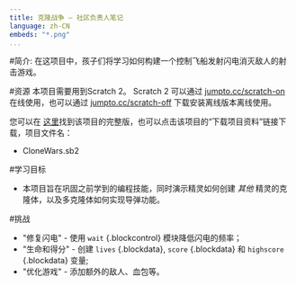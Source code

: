 ```yaml
---
title: 克隆战争 — 社区负责人笔记
language: zh-CN
embeds: "*.png"
...
```


#简介:
在这项目中，孩子们将学习如何构建一个控制飞船发射闪电消灭敌人的射击游戏。

#资源
本项目需要用到Scratch 2。 Scratch 2 可以通过 [jumpto.cc/scratch-on](http://jumpto.cc/scratch-on) 在线使用，也可以通过 [jumpto.cc/scratch-off](http://jumpto.cc/scratch-off) 下载安装离线版本离线使用。

您可以在 <a href="http://scratch.mit.edu/projects/46018140/#editor">这里</a>找到该项目的完整版，也可以点击该项目的“下载项目资料”链接下载，项目文件名：

+ CloneWars.sb2

#学习目标
+ 本项目旨在巩固之前学到的编程技能，同时演示精灵如何创建 _其他_ 精灵的克隆体，以及多克隆体如何实现导弹功能。

#挑战
+ "修复闪电" - 使用 `wait` {.blockcontrol} 模块降低闪电的频率；
+ "生命和得分" - 创建 `lives` {.blockdata}, `score` {.blockdata} 和 `highscore` {.blockdata} 变量;
+ "优化游戏" - 添加额外的敌人、血包等。

